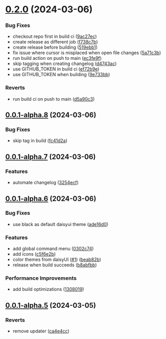 # [0.2.0](https://github.com/izyuumi/LAME/compare/v0.0.1-alpha.8...v0.2.0) (2024-03-06)


### Bug Fixes

* checkout repo first in build ci ([9ac27ec](https://github.com/izyuumi/LAME/commit/9ac27ec69e1b1ad58aacc7caf3eff9e988db75f0))
* create release as different job ([f738c7b](https://github.com/izyuumi/LAME/commit/f738c7b77397f319f4cbe161dbe237f00f896948))
* create release before building ([519ebb1](https://github.com/izyuumi/LAME/commit/519ebb1a5e029e1e8e8c5c6bbcc8d7fad2ce1d79))
* fix issue where cursor is misplaced when open file changes ([5a71c3b](https://github.com/izyuumi/LAME/commit/5a71c3b83e647019c0eee185458a551127c815a7))
* run build action on push to main ([ec3fe9f](https://github.com/izyuumi/LAME/commit/ec3fe9f026eb9b94dafc43919654a523bad5a7d3))
* skip tagging when creating changelog ([d4743ac](https://github.com/izyuumi/LAME/commit/d4743ac88afccad0e683b378ba57a391f7891afa))
* use GITHUB_TOKEN in build ci ([ef72b9e](https://github.com/izyuumi/LAME/commit/ef72b9e3b4a0d5dc0350690914f92b931d6b14d2))
* use GITHUB_TOKEN when building ([9e733bb](https://github.com/izyuumi/LAME/commit/9e733bb6ef6860c789490c9ba41d008214e1d3e0))


### Reverts

* run build ci on push to main ([d5a90c3](https://github.com/izyuumi/LAME/commit/d5a90c3a6078f9d1fd5a10a61571cdb8d2ba0dbd))



## [0.0.1-alpha.8](https://github.com/izyuumi/LAME/compare/v0.0.1-alpha.7...v0.0.1-alpha.8) (2024-03-06)


### Bug Fixes

* skip tag in build ([fc41d2a](https://github.com/izyuumi/LAME/commit/fc41d2a600f39256de2b661687850c70d77c77fa))



## [0.0.1-alpha.7](https://github.com/izyuumi/LAME/compare/v0.0.1-alpha.6...v0.0.1-alpha.7) (2024-03-06)


### Features

* automate changelog ([3254ecf](https://github.com/izyuumi/LAME/commit/3254ecf4ef8891d1354a4d77d8cd472c77604580))



## [0.0.1-alpha.6](https://github.com/izyuumi/LAME/compare/v0.0.1-alpha.5...v0.0.1-alpha.6) (2024-03-06)


### Bug Fixes

* use black as default daisyui theme ([ade16d0](https://github.com/izyuumi/LAME/commit/ade16d001854f0ac4b070036ba1f51181ff2b39d))


### Features

* add global command menu ([0302c74](https://github.com/izyuumi/LAME/commit/0302c74947b343f5d93f5364d600e3145fff038a))
* add icons ([c5f6e2b](https://github.com/izyuumi/LAME/commit/c5f6e2be95df4315d535ebf25aa1e6813870c2f3))
* color themes from daisyUI ([#1](https://github.com/izyuumi/LAME/issues/1)) ([beab82b](https://github.com/izyuumi/LAME/commit/beab82b73c46e1f3a714f0fd8520124709699acc))
* release when build succeeds ([b8abfbb](https://github.com/izyuumi/LAME/commit/b8abfbb69629e8cabebb00babd7907b81238af78))


### Performance Improvements

* add build optimizations ([1308019](https://github.com/izyuumi/LAME/commit/1308019299620decd2dfbdad11c458164355ecde))



## [0.0.1-alpha.5](https://github.com/izyuumi/LAME/compare/v0.0.1-alpha.4...v0.0.1-alpha.5) (2024-03-05)


### Reverts

* remove updater ([ca4e4cc](https://github.com/izyuumi/LAME/commit/ca4e4cc443e408a47e0ff944765d38fef12c46f1))



